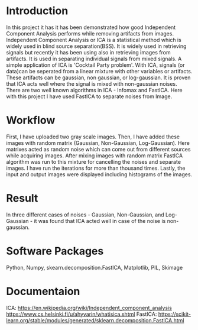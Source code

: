 # Introduction
In this project it has it has been demonstrated how good Independent Component Analysis performs while removing artifacts from images.
Independent Component Analysis or ICA is a statistical method which is widely used in blind source separation(BSS). It is widely used in retrieving signals but
recently it has been using also in retrieving images from artifacts. It is used in separating individual signals from mixed signals. A simple application of ICA is
'Cocktail Party problem'. With ICA, signals (or data)can be seperated from a linear mixture with other variables or artifacts. These artifacts can be gaussian, non
gaussian, or log-gaussian. 
It is proven that ICA acts well where the signal is mixed with non-gaussian noises. There are two well known algorithms in ICA - Infomax and FastICA. 
Here with this project I have used FastICA to separate noises from Image. 
# Workflow
First, I have uploaded two gray scale images. Then, I have added these images with random matrix (Gaussian, Non-Gaussian, Log-Gaussian). Here matrixes acted as
random noise which can come out from different sources while acquiring images. After mixing images with random matrix FastICA algorithm was run to this mixture
for cancelling the noises and separate images. I have run the iterations for more than thousand times. 
Lastly, the input and output images were displayed including histograms of the images. 
# Result
In three different cases of noises - Gaussian, Non-Gaussian, and Log-Gaussian - it was found that ICA acted well in case of the noise is non-gaussian. 
# Software Packages
Python, Numpy, skearn.decomposition.FastICA, Matplotlib, PIL, Skimage
# Documentaion
ICA: 
https://en.wikipedia.org/wiki/Independent_component_analysis
https://www.cs.helsinki.fi/u/ahyvarin/whatisica.shtml
FastICA: 
https://scikit-learn.org/stable/modules/generated/sklearn.decomposition.FastICA.html
